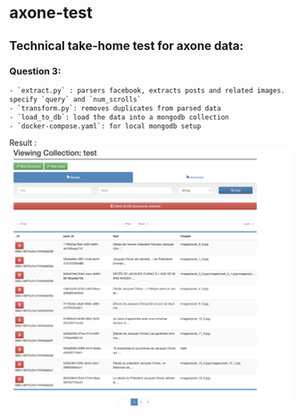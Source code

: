 # axone-test

## Technical take-home test for axone data:

### Question 3:
    - `extract.py` : parsers facebook, extracts posts and related images. specify `query` and `num_scrolls`
    - `transform.py`: removes duplicates from parsed data
    - `load_to_db`: load the data into a mongodb collection
    - `docker-compose.yaml`: for local mongodb setup

Result :
![Collection](static/mongo.png)


